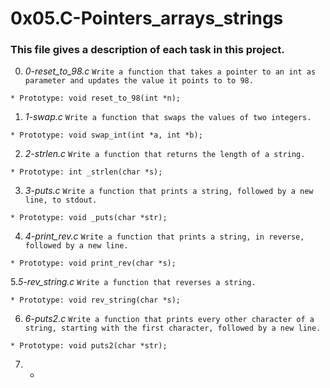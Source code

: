 # **0x05.C-Pointers_arrays_strings**

### **This file gives a description of each task in this project.**

0. *0-reset_to_98.c*
`Write a function that takes a pointer to an int as parameter and updates the value it points to to 98.`
~~~~
* Prototype: void reset_to_98(int *n);
~~~~

1. *1-swap.c*
`Write a function that swaps the values of two integers.`
~~~~
* Prototype: void swap_int(int *a, int *b);
~~~~

2. *2-strlen.c*
`Write a function that returns the length of a string.`
~~~~
* Prototype: int _strlen(char *s);
~~~~

3. *3-puts.c*
`Write a function that prints a string, followed by a new line, to stdout.`
~~~~
* Prototype: void _puts(char *str);
~~~~

4. *4-print_rev.c*
`Write a function that prints a string, in reverse, followed by a new line.`
~~~~
* Prototype: void print_rev(char *s);
~~~~

5.*5-rev_string.c*
`Write a function that reverses a string.`
~~~~
* Prototype: void rev_string(char *s);
~~~~

6. *6-puts2.c*
`Write a function that prints every other character of a string, starting with the first character, followed by a new line.`
~~~~
* Prototype: void puts2(char *str);
~~~~

7. *
